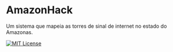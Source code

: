 
# AmazonHack

Um sistema que mapeia as torres de sinal de internet no estado do Amazonas.



[![MIT License](https://img.shields.io/badge/License-MIT-green.svg)](https://choosealicense.com/licenses/mit/)

